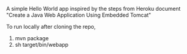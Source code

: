 A simple Hello World app inspired by the steps from Heroku document "Create a Java Web Application Using Embedded Tomcat"

To run locally after cloning the repo,

1. mvn package
2. sh target/bin/webapp 

